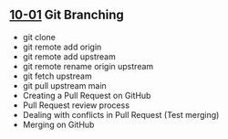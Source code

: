 ## [10-01](https://github.com/FbW-WD21-E11/live-coding/tree/main/jan/10-01) Git Branching 
- git clone 
- git remote add origin
- git remote add upstream
- git remote rename origin upstream
- git fetch upstream
- git pull upstream main
- Creating a Pull Request on GitHub
- Pull Request review process
- Dealing with conflicts in Pull Request (Test merging)
- Merging on GitHub
